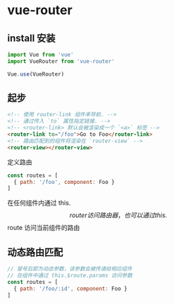 # vue-router

## install 安装

```javascript
import Vue from 'vue'
import VueRouter from 'vue-router'

Vue.use(VueRouter)
```

## 起步

```html
<!-- 使用 router-link 组件来导航. -->
<!-- 通过传入 `to` 属性指定链接. -->
<!-- <router-link> 默认会被渲染成一个 `<a>` 标签 -->
<router-link to="/foo">Go to Foo</router-link>
<!-- 路由匹配到的组件将渲染在 `router-view` -->
<router-view></router-view>
```

定义路由

```javascript
const routes = [
  { path: '/foo', component: Foo }
]
```

在任何组件内通过 this.$$router 访问路由器，也可以通过 this.$$route 访问当前组件的路由

## 动态路由匹配

```javascript
// 冒号后即为动态参数，该参数会被传递给相应组件
// 在组件中通过 this.$route.params 访问参数
const routes = [
  { path: '/foo/:id', component: Foo }
]
```

## 


## 


